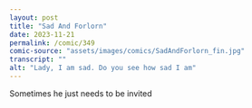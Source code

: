 ```yaml
---
layout: post
title: "Sad And Forlorn"
date: 2023-11-21
permalink: /comic/349
comic-source: "assets/images/comics/SadAndForlorn_fin.jpg"
transcript: ""
alt: "Lady, I am sad. Do you see how sad I am"
---
```

Sometimes he just needs to be invited
